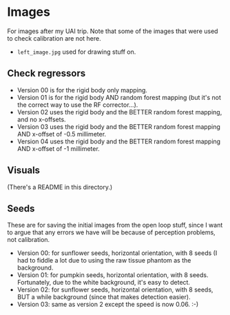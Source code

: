 # Images

For images after my UAI trip. Note that some of the images that were used to check calibration are not here.

- `left_image.jpg` used for drawing stuff on.

## Check regressors

- Version 00 is for the rigid body only mapping.
- Version 01 is for the rigid body AND random forest mapping (but it's not the correct way to use the RF corrector...).
- Version 02 uses the rigid body and the BETTER random forest mapping, and no x-offsets.
- Version 03 uses the rigid body and the BETTER random forest mapping AND x-offset of -0.5 millimeter.
- Version 04 uses the rigid body and the BETTER random forest mapping AND x-offset of -1 millimeter.

## Visuals

(There's a README in this directory.)

## Seeds

These are for saving the initial images from the open loop stuff, since I want to argue that any errors we have will be because of perception problems, not calibration.

- Version 00: for sunflower seeds, horizontal orientation, with 8 seeds (I had to fiddle a lot due to using the raw tissue phantom as the background.
- Version 01: for pumpkin seeds, horizontal orientation, with 8 seeds. Fortunately, due to the white background, it's easy to detect.
- Version 02: for sunflower seeds, horizontal orientation, with 8 seeds, BUT a while background (since that makes detection easier).
- Version 03: same as version 2 except the speed is now 0.06. :-)
